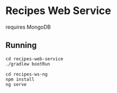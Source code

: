 # Recipes Web Service
requires MongoDB

## Running

    cd recipes-web-service
    ./gradlew bootRun

    cd recipes-ws-ng
    npm install
    ng serve
